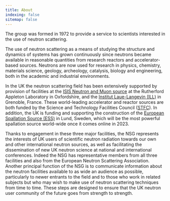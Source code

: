 ```yaml
---
title: About
indexing: false
sitemap: false
---
```


The group was formed in 1972 to provide a service to scientists interested in the use of neutron scattering.

The use of neutron scattering as a means of studying the structure and dynamics of systems has grown continuously since neutrons became available in reasonable quantities from research reactors and accelerator-based sources.
Neutrons are now used for research in physics, chemistry, materials science, geology, archeology, catalysis, biology and engineering, both in the academic and industrial environments.

In the UK the neutron scattering field has been extensively supported by provision of facilities at the [ISIS Neutron and Muon source](https://www.isis.stfc.ac.uk/Pages/home.aspx) at the Rutherford Appleton Laboratory in Oxfordshire, and the [Institut Laue-Langevin (ILL)](https://www.ill.eu/) in Grenoble, France. 
These world-leading accelerator and reactor sources are both funded by the Science and Technology Facilities Council ([STFC](https://stfc.ukri.org/)). 
In addition, the UK is funding and supporting the construction of the [European Spallation Source (ESS)](https://europeanspallationsource.se/) in Lund, Sweden, which will be the most powerful spallation source world-wide once it comes online in 2023.

Thanks to engagement in these three major facilities, the NSG represents the interests of UK users of scientific neutron radiation towards our own and other international neutron sources, as well as facilitating the dissemination of new UK neutron science at national and international conferences. 
Indeed the NSG has representative members from all three facilities and also from the European Neutron Scattering Association. 
Another principal function of the NSG is to communicate information about the neutron facilities available to as wide an audience as possible, particularly to newer entrants to the field and to those who work in related subjects but who may wish to make use of neutron scattering techniques from time to time. 
These steps are designed to ensure that the UK neutron user community of the future goes from strength to strength.
